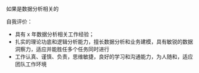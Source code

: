 如果是数据分析相关的

自我评价：

- 具有 x 年数据分析相关工作经验；
- 扎实的理论功底和逻辑分析能力，擅长数据分析和业务建模，具有敏锐的数据洞察力，适应并能胜任多个任务同时进行
- 工作认真、谨慎、负责，思维敏捷，良好的学习和沟通能力，为人随和，适应团队工作环境